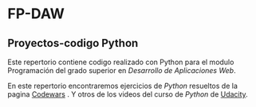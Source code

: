 
# FP-DAW

## Proyectos-codigo Python

Este repertorio contiene codigo realizado con Python para el modulo Programación
 del grado superior en *Desarrollo de Aplicaciones Web*.
 

En este repertorio encontraremos ejercicios de *Python* resueltos de la pagina 
[Codewars](https://www.codewars.com/dashboard) .
Y otros de los videos del curso de *Python* de [Udacity](https://www.udacity.com/course/intro-to-computer-science--cs101).

